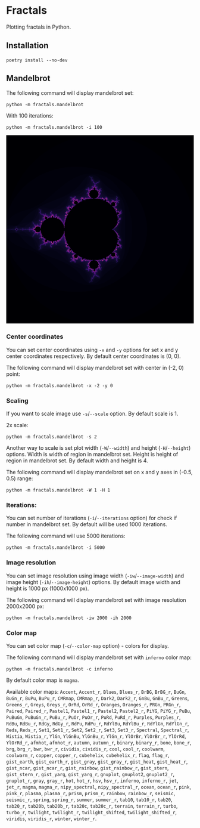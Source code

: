 # Fractals

Plotting fractals in Python.

## Installation

```shell
poetry install --no-dev
```

## Mandelbrot

The following command will display mandelbrot set:

```shell
python -m fractals.mandelbrot
```

With 100 iterations:

```shell
python -m fractals.mandelbrot -i 100
```

<img src="images/mandelbrot.png">

### Center coordinates

You can set center coordinates using `-x` and `-y` options for set x and y center coordinates respectively.
By default center coordinates is (0, 0).

The following command will display mandelbrot set with center in (-2, 0) point:

```shell
python -m fractals.mandelbrot -x -2 -y 0
```

### Scaling

If you want to scale image use `-s`/`--scale` option.
By default scale is 1.

2x scale:

```shell
python -m fractals.mandelbrot -s 2
```

Another way to scale is set plot width (`-W`/`--width`) and height (`-H`/`--height`) options. 
Width is width of region in mandelbrot set. 
Height is height of region in mandelbrot set. 
By default width and height is 4.

The following command will display mandelbrot set on x and y axes in (-0.5, 0.5) range:

```shell
python -m fractals.mandelbrot -W 1 -H 1
```

### Iterations:

You can set number of iterations (`-i`/`--iterations` option) for check if number in mandelbrot set. 
By default will be used 1000 iterations.

The following command will use 5000 iterations:

```shell
python -m fractals.mandelbrot -i 5000
```

### Image resolution

You can set image resolution using image width (`-iw`/`--image-width`) and image height (`-ih`/`--image-height`) options. 
By default image width and height is 1000 px (1000x1000 px).

The following command will display mandelbrot set with image resolution 2000x2000 px:

```shell
python -m fractals.mandelbrot -iw 2000 -ih 2000
```

### Color map

You can set color map (`-c`/`--color-map` option) - colors for display. 

The following command will display mandelbrot set with `inferno` color map:

```shell
python -m fractals.mandelbrot -c inferno
```

By default color map is `magma`.

Available color maps: `Accent`, `Accent_r`, `Blues`, `Blues_r`, `BrBG`, `BrBG_r`, `BuGn`, `BuGn_r`, `BuPu`, `BuPu_r`, `CMRmap`, `CMRmap_r`, `Dark2`, `Dark2_r`, `GnBu`, `GnBu_r`, `Greens`, `Greens_r`, `Greys`, `Greys_r`, `OrRd`, `OrRd_r`, `Oranges`, `Oranges_r`, `PRGn`, `PRGn_r`, `Paired`, `Paired_r`, `Pastel1`, `Pastel1_r`, `Pastel2`, `Pastel2_r`, `PiYG`, `PiYG_r`, `PuBu`, `PuBuGn`, `PuBuGn_r`, `PuBu_r`, `PuOr`, `PuOr_r`, `PuRd`, `PuRd_r`, `Purples`, `Purples_r`, `RdBu`, `RdBu_r`, `RdGy`, `RdGy_r`, `RdPu`, `RdPu_r`, `RdYlBu`, `RdYlBu_r`, `RdYlGn`, `RdYlGn_r`, `Reds`, `Reds_r`, `Set1`, `Set1_r`, `Set2`, `Set2_r`, `Set3`, `Set3_r`, `Spectral`, `Spectral_r`, `Wistia`, `Wistia_r`, `YlGn`, `YlGnBu`, `YlGnBu_r`, `YlGn_r`, `YlOrBr`, `YlOrBr_r`, `YlOrRd`, `YlOrRd_r`, `afmhot`, `afmhot_r`, `autumn`, `autumn_r`, `binary`, `binary_r`, `bone`, `bone_r`, `brg`, `brg_r`, `bwr`, `bwr_r`, `cividis`, `cividis_r`, `cool`, `cool_r`, `coolwarm`, `coolwarm_r`, `copper`, `copper_r`, `cubehelix`, `cubehelix_r`, `flag`, `flag_r`, `gist_earth`, `gist_earth_r`, `gist_gray`, `gist_gray_r`, `gist_heat`, `gist_heat_r`, `gist_ncar`, `gist_ncar_r`, `gist_rainbow`, `gist_rainbow_r`, `gist_stern`, `gist_stern_r`, `gist_yarg`, `gist_yarg_r`, `gnuplot`, `gnuplot2`, `gnuplot2_r`, `gnuplot_r`, `gray`, `gray_r`, `hot`, `hot_r`, `hsv`, `hsv_r`, `inferno`, `inferno_r`, `jet`, `jet_r`, `magma`, `magma_r`, `nipy_spectral`, `nipy_spectral_r`, `ocean`, `ocean_r`, `pink`, `pink_r`, `plasma`, `plasma_r`, `prism`, `prism_r`, `rainbow`, `rainbow_r`, `seismic`, `seismic_r`, `spring`, `spring_r`, `summer`, `summer_r`, `tab10`, `tab10_r`, `tab20`, `tab20_r`, `tab20b`, `tab20b_r`, `tab20c`, `tab20c_r`, `terrain`, `terrain_r`, `turbo`, `turbo_r`, `twilight`, `twilight_r`, `twilight_shifted`, `twilight_shifted_r`, `viridis`, `viridis_r`, `winter`, `winter_r`.
